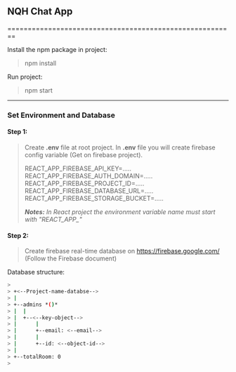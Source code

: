 ## NQH Chat App

========================================================

Install the npm package in project:
> npm install

Run project:
> npm start

--------------------------------------------------------
### Set Environment and Database

#### Step 1:

>
> Create **.env** file at root project.
> In **.env** file you will create firebase config variable (Get on firebase project).
>
> REACT_APP_FIREBASE_API_KEY=.....
> REACT_APP_FIREBASE_AUTH_DOMAIN=.....
> REACT_APP_FIREBASE_PROJECT_ID=.....
> REACT_APP_FIREBASE_DATABASE_URL=.....
> REACT_APP_FIREBASE_STORAGE_BUCKET=.....
>
> ***Notes:*** *In React project the environment variable name must start with "REACT_APP_"*
>

#### Step 2:

>
> Create firebase real-time database on https://firebase.google.com/ (Follow the Firebase document)
>

Database structure:
```bash
> 
> +<--Project-name-databse-->
> |
> +--admins *()*
> |  |
> |  +--<--key-object-->
> |      |
> |      +--email: <--email-->
> |      |
> |      +--id: <--object-id-->
> |
> +--totalRoom: 0
>
```